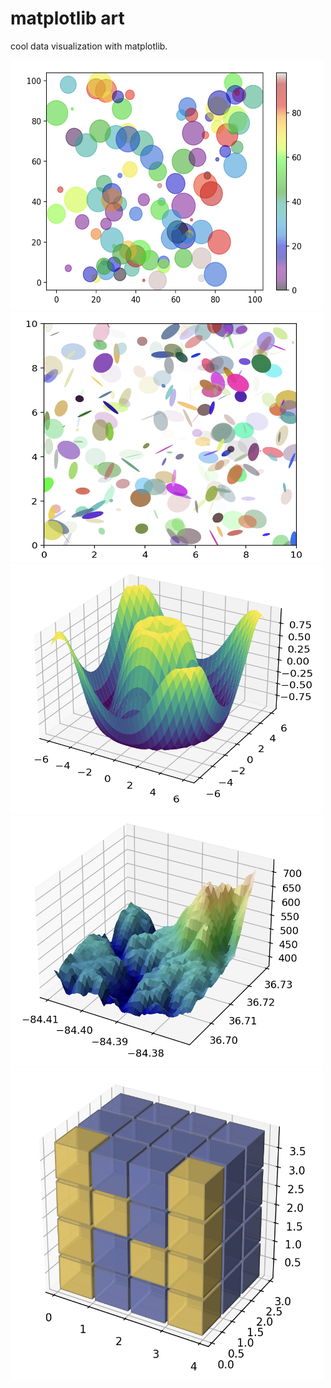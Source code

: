 # matplotlib art

cool data visualization with matplotlib.

<img src="colorscatter.png"  width="500px" height="400px">
<img src="ellipsescatter.png" width="500px" height="400px">
<img src="surface3d.png" width="500px" height="400px">
<img src="hillshading.png" width="500px" height="400px">
<img src="numpylogo.png" width="500px" height="500px">



